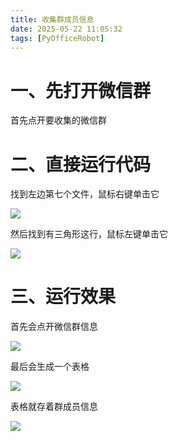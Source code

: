 ```yaml
---
title: 收集群成员信息
date: 2025-05-22 11:05:32
tags: [PyOfficeRobot]
---
```



#  一、先打开微信群

首先点开要收集的微信群

#  二、直接运行代码

找到左边第七个文件，鼠标右键单击它

![](https://raw.gitcode.com/yaaakaaang/pic/raw/main/1747971178195.jpg)

然后找到有三角形这行，鼠标左键单击它

![](https://raw.gitcode.com/yaaakaaang/pic/raw/main/1747971228505.jpg)

# 三、运行效果

首先会点开微信群信息

![](https://raw.gitcode.com/yaaakaaang/pic/raw/main/1747972312676.png)

最后会生成一个表格

![](https://raw.gitcode.com/yaaakaaang/pic/raw/main/1747972613637.jpg)

表格就存着群成员信息

![](https://raw.gitcode.com/yaaakaaang/pic/raw/main/1747972511747.jpg)